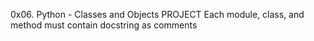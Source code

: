 0x06. Python - Classes and Objects PROJECT 
 Each module, class, and method must contain docstring as comments
